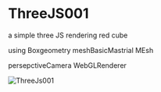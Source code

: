 # ThreeJS001
a simple three JS rendering red cube

using Boxgeometry
meshBasicMastrial
MEsh

persepctiveCamera
WebGLRenderer

![ThreeJs001](https://github.com/ZelunGlenn/ThreeJS001/assets/121286574/38a7d3d2-cfc0-4848-9b19-d6d020607ef7)
